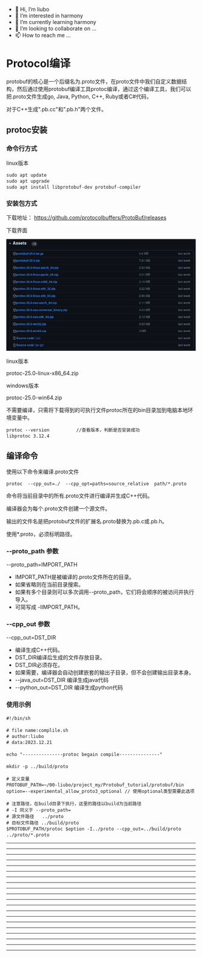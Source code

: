 * 👋 Hi, I’m liubo
* 👀 I’m interested in harmony
* 🌱 I’m currently learning harmony
* 💞️ I’m looking to collaborate on ...
* 📫 How to reach me ...



# Protocol编译

protobuf的核心是一个后缀名为.proto文件，在proto文件中我们自定义数据结构，然后通过使用protobuf编译工具protoc编译，通过这个编译工具，我们可以把.proto文件生成go, Java, Python, C++, Ruby或者C#代码，

对于C++生成".pb.cc"和".pb.h"两个文件。

## protoc安装

### 命令行方式

linux版本

```shell
sudo apt update
sudo apt upgrade
sudo apt install libprotobuf-dev protobuf-compiler  
```



### 安装包方式

下载地址： https://github.com/protocolbuffers/ProtoBuf/releases

下载界面



![protobuf下载界面](../picture/protobuf下载界面.png)



linux版本

protoc-25.0-linux-x86_64.zip

windows版本

protoc-25.0-win64.zip



不需要编译，只需将下载得到的可执行文件protoc所在的bin目录加到电脑本地环境变量中。

```shell
protoc --version          //查看版本，判断是否安装成功
libprotoc 3.12.4
```





## 编译命令

使用以下命令来编译.proto文件

```shell
protoc  --cpp_out=./  --cpp_opt=paths=source_relative  path/*.proto
```

命令将当前目录中的所有.proto文件进行编译并生成C++代码。

编译器会为每个.proto文件创建一个源文件。

输出的文件名是把protobuf文件的扩展名.proto替换为.pb.c或.pb.h。

使用*.proto，必须标明路径。



### --proto_path 参数

--proto_path=IMPORT_PATH

- IMPORT_PATH是被编译的.proto文件所在的目录。
- 如果省略则在当前目录搜索。
- 如果有多个目录则可以多次调用--proto_path，它们将会顺序的被访问并执行导入。
- 可简写成 -IIMPORT_PATH。



### --cpp_out 参数

--cpp_out=DST_DIR

- 编译生成C++代码。
- DST_DIR编译后生成的文件存放目录。
- DST_DIR必须存在。
- 如果需要，编译器会自动创建嵌套的输出子目录，但不会创建输出目录本身。
- --java_out=DST_DIR 编译生成java代码
- --python_out=DST_DIR 编译生成python代码



### 使用示例

```shell
#!/bin/sh

# file name:complile.sh
# author:liubo
# data:2023.12.21

echo "---------------protoc begain compile---------------"

mkdir -p ../build/proto

# 定义变量
PROTOBUF_PATH=~/00-liubo/project_my/Protobuf_tutorial/protobuf/bin
option=--experimental_allow_proto3_optional // 使用optional类型需要此选项

# 注意路径，在build目录下执行，这里的路径以build为当前路径
# -I 同义于 --proto_path=
# 源文件路径   ../proto
# 目标文件路径 ../build/proto
$PROTOBUF_PATH/protoc $option -I../proto --cpp_out=../build/proto ../proto/*.proto

```

















---

---

---

---

---

---

---

---

---

---

---

---

---

---

---

---

---

---

---

---